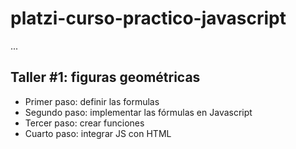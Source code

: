 # platzi-curso-practico-javascript

...

## Taller #1: figuras geométricas

- Primer paso: definir las formulas
- Segundo paso: implementar las fórmulas en Javascript
- Tercer paso: crear funciones
- Cuarto paso: integrar JS con HTML
